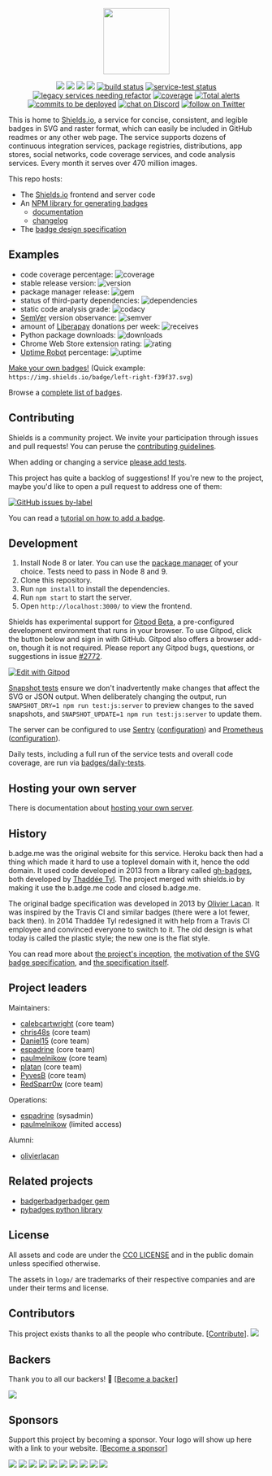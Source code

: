 <p align="center">
    <img src="https://rawgit.com/badges/shields/master/frontend/static/logo.svg"
        height="130">
</p>
<p align="center">
    <a href="https://github.com/badges/shields/graphs/contributors" alt="Contributors">
        <img src="https://img.shields.io/github/contributors/badges/shields.svg" /></a>
    <a href="#backers" alt="Backers on Open Collective">
        <img src="https://img.shields.io/opencollective/backers/shields.svg" /></a>
    <a href="#sponsors" alt="Sponsors on Open Collective">
        <img src="https://img.shields.io/opencollective/sponsors/shields.svg" /></a>
    <a href="https://github.com/badges/shields/pulse" alt="Activity">
        <img src="https://img.shields.io/github/commit-activity/4w/badges/shields.svg" /></a>
    <a href="https://circleci.com/gh/badges/shields/tree/master">
        <img src="https://img.shields.io/circleci/project/github/badges/shields/master.svg" alt="build status"></a>
    <a href="https://circleci.com/gh/badges/daily-tests">
        <img src="https://img.shields.io/circleci/project/github/badges/daily-tests.svg?label=service%20tests"
            alt="service-test status"></a>
    <a href="https://docs.google.com/spreadsheets/d/1cHIUSVaiKrIFw3KIu0yt-EMNlMkIfU5alE7YKZ4PeOE/edit#gid=0">
        <img src="https://img.shields.io/github/search/badges/shields/extends%20LegacyService.svg?label=legacy%20services%20needing%20refactor"
            alt="legacy services needing refactor"></a>
    <a href="https://coveralls.io/github/badges/shields">
        <img src="https://img.shields.io/coveralls/github/badges/shields.svg"
            alt="coverage"></a>
    <a href="https://lgtm.com/projects/g/badges/shields/alerts/">
        <img src="https://img.shields.io/lgtm/alerts/g/badges/shields.svg"
            alt="Total alerts"/></a>
    <a href="https://github.com/badges/shields/compare/gh-pages...master">
        <img src="https://img.shields.io/github/commits-since/badges/shields/gh-pages.svg?label=commits%20to%20be%20deployed"
            alt="commits to be deployed"></a>
    <a href="https://discord.gg/HjJCwm5">
        <img src="https://img.shields.io/discord/308323056592486420.svg?logo=discord"
            alt="chat on Discord"></a>
    <a href="https://twitter.com/intent/follow?screen_name=shields_io">
        <img src="https://img.shields.io/twitter/follow/shields_io.svg?style=social&logo=twitter"
            alt="follow on Twitter"></a>
</p>

This is home to [Shields.io][shields.io], a service for concise, consistent,
and legible badges in SVG and raster format, which can easily be included in
GitHub readmes or any other web page. The service supports dozens of
continuous integration services, package registries, distributions, app
stores, social networks, code coverage services, and code analysis services.
Every month it serves over 470 million images.

This repo hosts:

- The [Shields.io][shields.io] frontend and server code
- An [NPM library for generating badges][gh-badges]
  - [documentation][gh-badges-docs]
  - [changelog][gh-badges-changelog]
- The [badge design specification][badge-spec]

[shields.io]: https://shields.io/
[gh-badges]: https://www.npmjs.com/package/gh-badges
[badge-spec]: https://github.com/badges/shields/tree/master/spec
[gh-badges-docs]: https://github.com/badges/shields/tree/master/gh-badges/README.md
[gh-badges-changelog]: https://github.com/badges/shields/tree/master/gh-badges/CHANGELOG.md

## Examples

- code coverage percentage: ![coverage](https://img.shields.io/badge/coverage-80%25-yellowgreen.svg?maxAge=2592000)
- stable release version: ![version](https://img.shields.io/badge/version-1.2.3-blue.svg?maxAge=2592000)
- package manager release: ![gem](https://img.shields.io/badge/gem-2.2.0-blue.svg?maxAge=2592000)
- status of third-party dependencies: ![dependencies](https://img.shields.io/badge/dependencies-out%20of%20date-orange.svg?maxAge=2592000)
- static code analysis grade: ![codacy](https://img.shields.io/badge/codacy-B-green.svg?maxAge=2592000)
- [SemVer](https://semver.org/) version observance: ![semver](https://img.shields.io/badge/semver-2.0.0-blue.svg?maxAge=2592000)
- amount of [Liberapay](https://liberapay.com/) donations per week: ![receives](https://img.shields.io/badge/receives-2.00%20USD%2Fweek-yellow.svg?maxAge=2592000)
- Python package downloads: ![downloads](https://img.shields.io/badge/downloads-13k%2Fmonth-brightgreen.svg?maxAge=2592000)
- Chrome Web Store extension rating: ![rating](https://img.shields.io/badge/rating-★★★★☆-brightgreen.svg?maxAge=2592000)
- [Uptime Robot](https://uptimerobot.com) percentage: ![uptime](https://img.shields.io/badge/uptime-100%25-brightgreen.svg?maxAge=2592000)

[Make your own badges!][custom badges]
(Quick example: `https://img.shields.io/badge/left-right-f39f37.svg`)

Browse a [complete list of badges][shields.io].

[custom badges]: http://shields.io/#your-badge

## Contributing

Shields is a community project. We invite your participation through issues
and pull requests! You can peruse the [contributing guidelines][contributing].

When adding or changing a service [please add tests][service-tests].

This project has quite a backlog of suggestions! If you're new to the project,
maybe you'd like to open a pull request to address one of them:

[![GitHub issues by-label](https://img.shields.io/github/issues/badges/shields/good%20first%20issue.svg)](https://github.com/badges/shields/issues?q=is%3Aissue+is%3Aopen+label%3A%22good+first+issue%22)

You can read a [tutorial on how to add a badge][tutorial].

[service-tests]: https://github.com/badges/shields/blob/master/doc/service-tests.md
[tutorial]: doc/TUTORIAL.md
[contributing]: CONTRIBUTING.md

## Development

1. Install Node 8 or later. You can use the [package manager][] of your choice.
   Tests need to pass in Node 8 and 9.
2. Clone this repository.
3. Run `npm install` to install the dependencies.
4. Run `npm start` to start the server.
5. Open `http://localhost:3000/` to view the frontend.

Shields has experimental support for [Gitpod Beta][gitpod], a pre-configured development
environment that runs in your browser. To use Gitpod, click the button below and
sign in with GitHub. Gitpod also offers a browser add-on, though it is not required.
Please report any Gitpod bugs, questions, or suggestions in issue
[#2772](https://github.com/badges/shields/issues/2772).

[![Edit with Gitpod](https://gitpod.io/button/open-in-gitpod.svg)](https://gitpod.io/#https://github.com/badges/shields)

[Snapshot tests][] ensure we don't inadvertently make changes that affect the
SVG or JSON output. When deliberately changing the output, run
`SNAPSHOT_DRY=1 npm run test:js:server` to preview changes to the saved
snapshots, and `SNAPSHOT_UPDATE=1 npm run test:js:server` to update them.

The server can be configured to use [Sentry][] ([configuration][sentry configuration]) and [Prometheus][] ([configuration][prometheus configuration]).

Daily tests, including a full run of the service tests and overall code coverage, are run via [badges/daily-tests][daily-tests].

[package manager]: https://nodejs.org/en/download/package-manager/
[gitpod]: https://www.gitpod.io/
[snapshot tests]: https://glebbahmutov.com/blog/snapshot-testing/
[prometheus]: https://prometheus.io/
[prometheus configuration]: doc/self-hosting.md#prometheus
[sentry]: https://sentry.io/
[sentry configuration]: doc/self-hosting.md#sentry
[daily-tests]: https://github.com/badges/daily-tests

## Hosting your own server

There is documentation about [hosting your own server][self-hosting].

[self-hosting]: doc/self-hosting.md

## History

b.adge.me was the original website for this service. Heroku back then had a
thing which made it hard to use a toplevel domain with it, hence the odd
domain. It used code developed in 2013 from a library called
[gh-badges][old-gh-badges], both developed by [Thaddée Tyl][espadrine].
The project merged with shields.io by making it use the b.adge.me code
and closed b.adge.me.

The original badge specification was developed in 2013 by
[Olivier Lacan][olivierlacan]. It was inspired by the Travis CI and similar
badges (there were a lot fewer, back then). In 2014 Thaddée Tyl redesigned
it with help from a Travis CI employee and convinced everyone to switch to
it. The old design is what today is called the plastic style; the new one
is the flat style.

You can read more about [the project's inception][thread],
[the motivation of the SVG badge specification][motivation], and
[the specification itself][spec].

[olivierlacan]: https://github.com/olivierlacan
[espadrine]: https://github.com/espadrine
[old-gh-badges]: https://github.com/badges/gh-badges
[motivation]: spec/motivation.md
[spec]: spec/SPECIFICATION.md
[thread]: https://github.com/h5bp/lazyweb-requests/issues/150

## Project leaders

Maintainers:

- [calebcartwright](https://github.com/calebcartwright) (core team)
- [chris48s](https://github.com/chris48s) (core team)
- [Daniel15](https://github.com/Daniel15) (core team)
- [espadrine](https://github.com/espadrine) (core team)
- [paulmelnikow](https://github.com/paulmelnikow) (core team)
- [platan](https://github.com/platan) (core team)
- [PyvesB](https://github.com/PyvesB) (core team)
- [RedSparr0w](https://github.com/RedSparr0w) (core team)

Operations:

- [espadrine](https://github.com/espadrine) (sysadmin)
- [paulmelnikow](https://github.com/paulmelnikow) (limited access)

Alumni:

- [olivierlacan](https://github.com/olivierlacan)

## Related projects

- [badgerbadgerbadger gem][gem]
- [pybadges python library][pybadges]

[gem]: https://github.com/badges/badgerbadgerbadger
[pybadges]: https://github.com/google/pybadges

## License

All assets and code are under the [CC0 LICENSE](LICENSE) and in the public
domain unless specified otherwise.

The assets in `logo/` are trademarks of their respective companies and are
under their terms and license.

## Contributors

This project exists thanks to all the people who contribute. [[Contribute](CONTRIBUTING.md)].
<a href="https://github.com/badges/shields/graphs/contributors"><img src="https://opencollective.com/shields/contributors.svg?width=890" /></a>

## Backers

Thank you to all our backers! 🙏 [[Become a backer](https://opencollective.com/shields#backer)]

<a href="https://opencollective.com/shields#backers" target="_blank"><img src="https://opencollective.com/shields/backers.svg?width=890"></a>

## Sponsors

Support this project by becoming a sponsor. Your logo will show up here with a link to your website. [[Become a sponsor](https://opencollective.com/shields#sponsor)]

<a href="https://opencollective.com/shields/sponsor/0/website" target="_blank"><img src="https://opencollective.com/shields/sponsor/0/avatar.svg"></a>
<a href="https://opencollective.com/shields/sponsor/1/website" target="_blank"><img src="https://opencollective.com/shields/sponsor/1/avatar.svg"></a>
<a href="https://opencollective.com/shields/sponsor/2/website" target="_blank"><img src="https://opencollective.com/shields/sponsor/2/avatar.svg"></a>
<a href="https://opencollective.com/shields/sponsor/3/website" target="_blank"><img src="https://opencollective.com/shields/sponsor/3/avatar.svg"></a>
<a href="https://opencollective.com/shields/sponsor/4/website" target="_blank"><img src="https://opencollective.com/shields/sponsor/4/avatar.svg"></a>
<a href="https://opencollective.com/shields/sponsor/5/website" target="_blank"><img src="https://opencollective.com/shields/sponsor/5/avatar.svg"></a>
<a href="https://opencollective.com/shields/sponsor/6/website" target="_blank"><img src="https://opencollective.com/shields/sponsor/6/avatar.svg"></a>
<a href="https://opencollective.com/shields/sponsor/7/website" target="_blank"><img src="https://opencollective.com/shields/sponsor/7/avatar.svg"></a>
<a href="https://opencollective.com/shields/sponsor/8/website" target="_blank"><img src="https://opencollective.com/shields/sponsor/8/avatar.svg"></a>
<a href="https://opencollective.com/shields/sponsor/9/website" target="_blank"><img src="https://opencollective.com/shields/sponsor/9/avatar.svg"></a>
